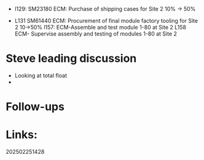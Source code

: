 - l129: SM23180	ECM: Purchase of shipping cases for Site 2 10% -> 50%

- L131          SM61440	ECM: Procurement of final  module factory tooling for Site 2 10->50%
l157: ECM-Assemble and test module 1-80 at Site 2
L158 ECM- Supervise assembly and testing of modules 1-80 at Site 2

# Steve leading discussion

- Looking at total float
- 

# Follow-ups


# Links: 



202502251428
